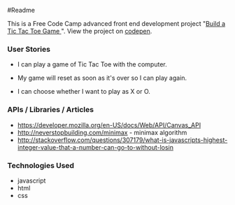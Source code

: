 ﻿#Readme

This is a Free Code Camp advanced front end development project "[Build a Tic Tac Toe Game
](https://www.freecodecamp.com/challenges/build-a-tic-tac-toe-game)". View the project on [codepen](http://codepen.io/Reggie01/full/YWyoKB/).


### User Stories
* I can play a game of Tic Tac Toe with the computer.

* My game will reset as soon as it's over so I can play again.

* I can choose whether I want to play as X or O.

### APIs / Libraries / Articles
* https://developer.mozilla.org/en-US/docs/Web/API/Canvas_API
* http://neverstopbuilding.com/minimax - minimax algorithm
* http://stackoverflow.com/questions/307179/what-is-javascripts-highest-integer-value-that-a-number-can-go-to-without-losin

### Technologies Used
* javascript
* html
* css


